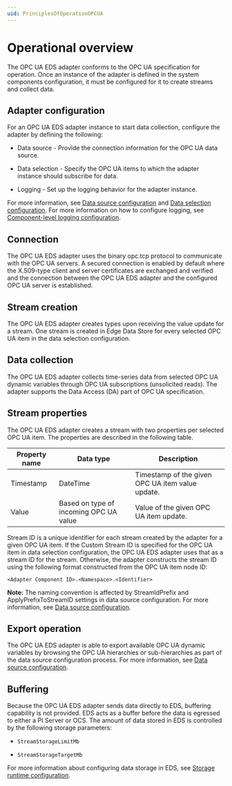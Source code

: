 ```yaml
---
uid: PrinciplesOfOperationOPCUA
---
```


# Operational overview

The OPC UA EDS adapter conforms to the OPC UA specification for operation. Once an instance of the adapter is defined in the system components configuration, it must be configured for it to create streams and collect data.

## Adapter configuration

For an OPC UA EDS adapter instance to start data collection, configure the adapter by defining the following:

- Data source - Provide the connection information for the OPC UA data source.

- Data selection - Specify the OPC UA items to which the adapter instance should subscribe for data.

- Logging - Set up the logging behavior for the adapter instance.

For more information, see [Data source configuration](xref:OPCUADataSourceConfiguration) and [Data selection configuration](xref:OPCUADataSelectionConfiguration). For more information on how to configure logging, see [Component-level logging configuration](xref:ComponentLoggingConfiguration).

## Connection

The OPC UA EDS adapter uses the binary opc.tcp protocol to communicate with the OPC UA servers. A secured connection is enabled by default where the X.509-type client and server certificates are exchanged and verified and the connection between the OPC UA EDS adapter and the configured OPC UA server is established.

## Stream creation

The OPC UA EDS adapter creates types upon receiving the value update for a stream. One stream is created in Edge Data Store for every selected OPC UA item in the data selection configuration.

## Data collection

The OPC UA EDS adapter collects time-series data from selected OPC UA dynamic variables through OPC UA subscriptions (unsolicited reads). The adapter supports the Data Access (DA) part of OPC UA specification.

## Stream properties

The OPC UA EDS adapter creates a stream with two properties per selected OPC UA item. The properties are described in the following table.

| Property name | Data type | Description |
|---------------|-----------|-------------|
| Timestamp     | DateTime  | Timestamp of the given OPC UA item value update. |
| Value         | Based on type of incoming OPC UA value | Value of the given OPC UA item update. |

Stream ID is a unique identifier for each stream created by the adapter for a given OPC UA item. If the Custom Stream ID is specified for the OPC UA item in data selection configuration, the OPC UA EDS adapter uses that as a stream ID for the stream. Otherwise, the adapter constructs the stream ID using the following format constructed from the OPC UA item node ID:

```
<Adapter Component ID>.<Namespace>.<Identifier>
```

**Note:** The naming convention is affected by StreamIdPrefix and ApplyPrefixToStreamID settings in data source configuration. For more information, see [Data source configuration](xref:OPCUADataSourceConfiguration).

## Export operation

The OPC UA EDS adapter is able to export available OPC UA dynamic variables by browsing the OPC UA hierarchies or sub-hierarchies as part of the data source configuration process. For more information, see [Data source configuration](xref:OPCUADataSourceConfiguration).

## Buffering

Because the OPC UA EDS adapter sends data directly to EDS, buffering capability is not provided. EDS acts as a buffer before the data is egressed to either a PI Server or OCS. The amount of data stored in EDS is controlled by the following storage parameters:

 - `StreamStorageLimitMb`

 - `StreamStorageTargetMb`

For more information about configuring data storage in EDS, see [Storage runtime configuration](xref:storageruntime).
